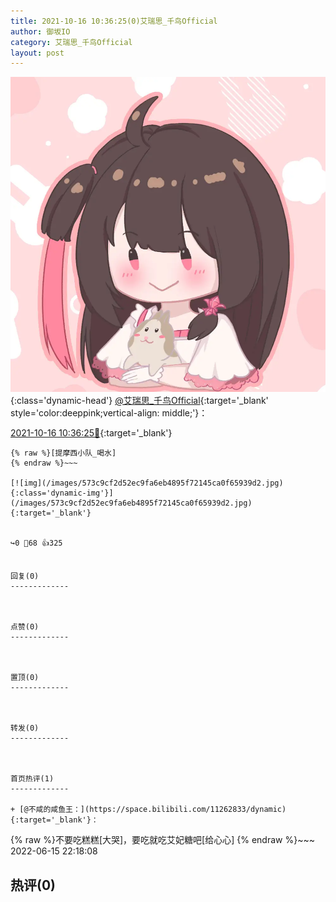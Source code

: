 ```yaml
---
title: 2021-10-16 10:36:25(0)艾瑞思_千鸟Official
author: 御坂IO
category: 艾瑞思_千鸟Official
layout: post
---
```


![img](/images/7e08840c56f251de28bdf766b647bd5fe9a5d50a.jpg){:class='dynamic-head'}
[@艾瑞思_千鸟Official](https://space.bilibili.com/1090010845/dynamic){:target='_blank' style='color:deeppink;vertical-align: middle;'}：

[2021-10-16 10:36:25🔗](https://t.bilibili.com/582025556748249915){:target='_blank'}

~~~
{% raw %}[提摩西小队_喝水]
{% endraw %}~~~

[![img](/images/573c9cf2d52ec9fa6eb4895f72145ca0f65939d2.jpg){:class='dynamic-img'}](/images/573c9cf2d52ec9fa6eb4895f72145ca0f65939d2.jpg){:target='_blank'}


↪️0 💬68 👍325


回复(0)
-------------



点赞(0)
-------------



置顶(0)
-------------



转发(0)
-------------



首页热评(1)
-------------

+ [@不咸的咸鱼王：](https://space.bilibili.com/11262833/dynamic){:target='_blank'}：
~~~
{% raw %}不要吃糕糕[大哭]，要吃就吃艾妃糖吧[给心心]
{% endraw %}~~~
2022-06-15 22:18:08


热评(0)
-------------




